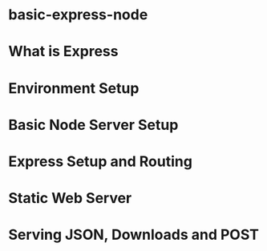 # basic-express-node
# What is Express
# Environment Setup
# Basic Node Server Setup
# Express Setup and Routing
# Static Web Server
# Serving JSON, Downloads and POST
